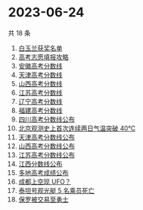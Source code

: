 # 2023-06-24

共 18 条

<!-- BEGIN -->
<!-- 最后更新时间 Sat Jun 24 2023 18:07:46 GMT+0800 (China Standard Time) -->

1. [白玉兰获奖名单](https://www.zhihu.com/search?q=%E7%99%BD%E7%8E%89%E5%85%B0%E8%8E%B7%E5%A5%96%E5%90%8D%E5%8D%95)
1. [高考志愿填报攻略](https://www.zhihu.com/search?q=%E9%AB%98%E8%80%83%E5%BF%97%E6%84%BF%E5%A1%AB%E6%8A%A5%E6%94%BB%E7%95%A5)
1. [安徽高考分数线](https://www.zhihu.com/search?q=%E5%AE%89%E5%BE%BD%E9%AB%98%E8%80%83%E5%88%86%E6%95%B0%E7%BA%BF)
1. [天津高考分数线](https://www.zhihu.com/search?q=%E5%A4%A9%E6%B4%A5%E9%AB%98%E8%80%83%E5%88%86%E6%95%B0%E7%BA%BF)
1. [山西高考分数线](https://www.zhihu.com/search?q=%E5%B1%B1%E8%A5%BF%E9%AB%98%E8%80%83%E5%88%86%E6%95%B0%E7%BA%BF)
1. [江苏高考分数线](https://www.zhihu.com/search?q=%E6%B1%9F%E8%8B%8F%E9%AB%98%E8%80%83%E5%88%86%E6%95%B0%E7%BA%BF)
1. [辽宁高考分数线](https://www.zhihu.com/search?q=%E8%BE%BD%E5%AE%81%E9%AB%98%E8%80%83%E5%88%86%E6%95%B0%E7%BA%BF)
1. [福建高考分数线](https://www.zhihu.com/search?q=%E7%A6%8F%E5%BB%BA%E9%AB%98%E8%80%83%E5%88%86%E6%95%B0%E7%BA%BF)
1. [四川高考分数线公布](https://www.zhihu.com/search?q=%E5%9B%9B%E5%B7%9D%E9%AB%98%E8%80%83%E5%88%86%E6%95%B0%E7%BA%BF%E5%85%AC%E5%B8%83)
1. [北京观测史上首次连续两日气温突破 40℃](https://www.zhihu.com/search?q=%E5%8C%97%E4%BA%AC%E8%A7%82%E6%B5%8B%E5%8F%B2%E4%B8%8A%E9%A6%96%E6%AC%A1%E8%BF%9E%E7%BB%AD%E4%B8%A4%E6%97%A5%E6%B0%94%E6%B8%A9%E7%AA%81%E7%A0%B4%2040%E2%84%83)
1. [天津高考分数线公布](https://www.zhihu.com/search?q=%E5%A4%A9%E6%B4%A5%E9%AB%98%E8%80%83%E5%88%86%E6%95%B0%E7%BA%BF%E5%85%AC%E5%B8%83)
1. [山西高考分数线公布](https://www.zhihu.com/search?q=%E5%B1%B1%E8%A5%BF%E9%AB%98%E8%80%83%E5%88%86%E6%95%B0%E7%BA%BF%E5%85%AC%E5%B8%83)
1. [江苏高考分数线公布](https://www.zhihu.com/search?q=%E6%B1%9F%E8%8B%8F%E9%AB%98%E8%80%83%E5%88%86%E6%95%B0%E7%BA%BF%E5%85%AC%E5%B8%83)
1. [江西分数线公布](https://www.zhihu.com/search?q=%E6%B1%9F%E8%A5%BF%E5%88%86%E6%95%B0%E7%BA%BF%E5%85%AC%E5%B8%83)
1. [多地高考成绩公布](https://www.zhihu.com/search?q=%E5%A4%9A%E5%9C%B0%E9%AB%98%E8%80%83%E6%88%90%E7%BB%A9%E5%85%AC%E5%B8%83)
1. [成都上空现 UFO？](https://www.zhihu.com/search?q=%E6%88%90%E9%83%BD%E4%B8%8A%E7%A9%BA%E7%8E%B0%20UFO%EF%BC%9F)
1. [泰坦号观光艇 5 名乘员死亡](https://www.zhihu.com/search?q=%E6%B3%B0%E5%9D%A6%E5%8F%B7%E8%A7%82%E5%85%89%E8%89%87%205%20%E5%90%8D%E4%B9%98%E5%91%98%E6%AD%BB%E4%BA%A1)
1. [保罗被交易至勇士](https://www.zhihu.com/search?q=%E4%BF%9D%E7%BD%97%E8%A2%AB%E4%BA%A4%E6%98%93%E8%87%B3%E5%8B%87%E5%A3%AB%09)

<!-- END -->
